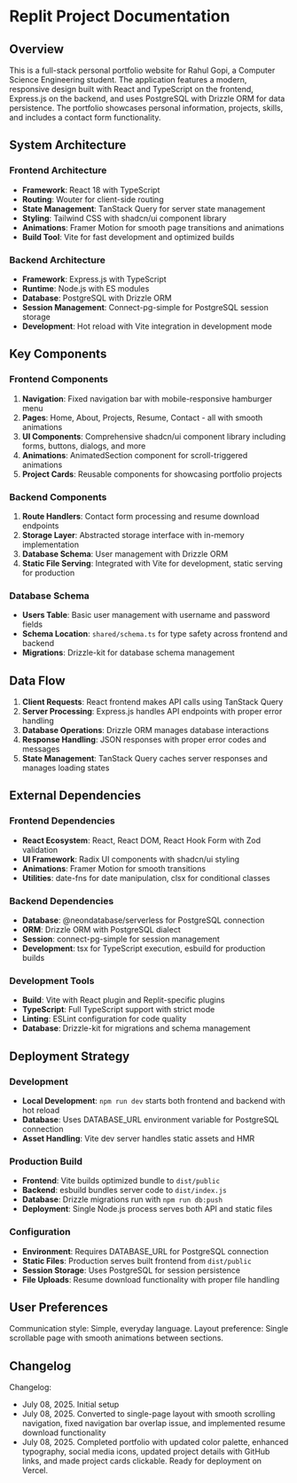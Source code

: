 # Replit Project Documentation

## Overview

This is a full-stack personal portfolio website for Rahul Gopi, a Computer Science Engineering student. The application features a modern, responsive design built with React and TypeScript on the frontend, Express.js on the backend, and uses PostgreSQL with Drizzle ORM for data persistence. The portfolio showcases personal information, projects, skills, and includes a contact form functionality.

## System Architecture

### Frontend Architecture
- **Framework**: React 18 with TypeScript
- **Routing**: Wouter for client-side routing
- **State Management**: TanStack Query for server state management
- **Styling**: Tailwind CSS with shadcn/ui component library
- **Animations**: Framer Motion for smooth page transitions and animations
- **Build Tool**: Vite for fast development and optimized builds

### Backend Architecture
- **Framework**: Express.js with TypeScript
- **Runtime**: Node.js with ES modules
- **Database**: PostgreSQL with Drizzle ORM
- **Session Management**: Connect-pg-simple for PostgreSQL session storage
- **Development**: Hot reload with Vite integration in development mode

## Key Components

### Frontend Components
1. **Navigation**: Fixed navigation bar with mobile-responsive hamburger menu
2. **Pages**: Home, About, Projects, Resume, Contact - all with smooth animations
3. **UI Components**: Comprehensive shadcn/ui component library including forms, buttons, dialogs, and more
4. **Animations**: AnimatedSection component for scroll-triggered animations
5. **Project Cards**: Reusable components for showcasing portfolio projects

### Backend Components
1. **Route Handlers**: Contact form processing and resume download endpoints
2. **Storage Layer**: Abstracted storage interface with in-memory implementation
3. **Database Schema**: User management with Drizzle ORM
4. **Static File Serving**: Integrated with Vite for development, static serving for production

### Database Schema
- **Users Table**: Basic user management with username and password fields
- **Schema Location**: `shared/schema.ts` for type safety across frontend and backend
- **Migrations**: Drizzle-kit for database schema management

## Data Flow

1. **Client Requests**: React frontend makes API calls using TanStack Query
2. **Server Processing**: Express.js handles API endpoints with proper error handling
3. **Database Operations**: Drizzle ORM manages database interactions
4. **Response Handling**: JSON responses with proper error codes and messages
5. **State Management**: TanStack Query caches server responses and manages loading states

## External Dependencies

### Frontend Dependencies
- **React Ecosystem**: React, React DOM, React Hook Form with Zod validation
- **UI Framework**: Radix UI components with shadcn/ui styling
- **Animations**: Framer Motion for smooth transitions
- **Utilities**: date-fns for date manipulation, clsx for conditional classes

### Backend Dependencies
- **Database**: @neondatabase/serverless for PostgreSQL connection
- **ORM**: Drizzle ORM with PostgreSQL dialect
- **Session**: connect-pg-simple for session management
- **Development**: tsx for TypeScript execution, esbuild for production builds

### Development Tools
- **Build**: Vite with React plugin and Replit-specific plugins
- **TypeScript**: Full TypeScript support with strict mode
- **Linting**: ESLint configuration for code quality
- **Database**: Drizzle-kit for migrations and schema management

## Deployment Strategy

### Development
- **Local Development**: `npm run dev` starts both frontend and backend with hot reload
- **Database**: Uses DATABASE_URL environment variable for PostgreSQL connection
- **Asset Handling**: Vite dev server handles static assets and HMR

### Production Build
- **Frontend**: Vite builds optimized bundle to `dist/public`
- **Backend**: esbuild bundles server code to `dist/index.js`
- **Database**: Drizzle migrations run with `npm run db:push`
- **Deployment**: Single Node.js process serves both API and static files

### Configuration
- **Environment**: Requires DATABASE_URL for PostgreSQL connection
- **Static Files**: Production serves built frontend from `dist/public`
- **Session Storage**: Uses PostgreSQL for session persistence
- **File Uploads**: Resume download functionality with proper file handling

## User Preferences

Communication style: Simple, everyday language.
Layout preference: Single scrollable page with smooth animations between sections.

## Changelog

Changelog:
- July 08, 2025. Initial setup
- July 08, 2025. Converted to single-page layout with smooth scrolling navigation, fixed navigation bar overlap issue, and implemented resume download functionality
- July 08, 2025. Completed portfolio with updated color palette, enhanced typography, social media icons, updated project details with GitHub links, and made project cards clickable. Ready for deployment on Vercel.